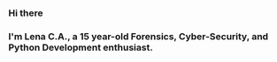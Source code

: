 ### Hi there
### I'm Lena C.A., a 15 year-old Forensics, Cyber-Security, and Python Development enthusiast.

<!--
**24crayon/24crayon** is a ✨ _special_ ✨ repository because its `README.md` (this file) appears on your GitHub profile.

Here are some ideas to get you started:

- 🔭 I’m currently brainstorming for projects to work on during the summer.
- 💬 Ask me questions regarding Forensics challenges.
- 📫 How to reach me: crayon#0024.
- CyberStart Semi-Finalist & Icewahl's Save Sara Winner.
-->

